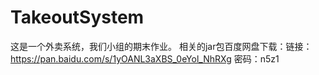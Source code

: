 # TakeoutSystem
这是一个外卖系统，我们小组的期末作业。
相关的jar包百度网盘下载：链接：https://pan.baidu.com/s/1yOANL3aXBS_0eYol_NhRXg 密码：n5z1
